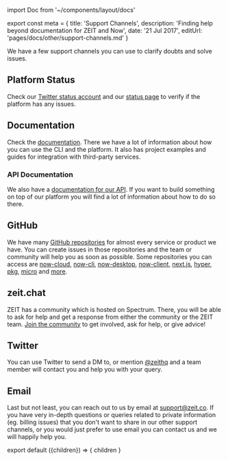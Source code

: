 import Doc from '~/components/layout/docs'

export const meta = {
  title: 'Support Channels',
  description: 'Finding help beyond documentation for ZEIT and Now',
  date: '21 Jul 2017',
  editUrl: 'pages/docs/other/support-channels.md'
}

We have a few support channels you can use to clarify doubts and solve issues.

## Platform Status
Check our [Twitter status account](https://twitter.com/zeit_status) and our [status page](https://zeit-status.co/) to verify if the platform has any issues.

## Documentation
Check the [documentation](/docs). There we have a lot of information about how you can use the CLI and the platform. It also has project examples and guides for integration with third-party services.

### API Documentation
We also have a [documentation for our API](https://zeit.co/docs/api). If you want to build something on top of our platform you will find a lot of information about how to do so there.

## GitHub
We have many [GitHub repositories](https://github.com/zeit) for almost every service or product we have. You can create issues in those repositories and the team or community will help you as soon as possible. Some repositories you can access are [now-cloud](https://github.com/zeit/now-cloud), [now-cli](https://github.com/zeit/now-cli), [now-desktop](https://github.com/zeit/now-desktop), [now-client](https://github.com/zeit/now-client), [next.js](https://github.com/zeit/next.js), [hyper](https://github.com/zeit/hyper), [pkg](https://github.com/zeit/pkg), [micro](https://github.com/zeit/micro) and [more](https://github.com/zeit).

## zeit.chat
ZEIT has a community which is hosted on Spectrum. There, you will be able to ask for help and get a response from either the community or the ZEIT team. [Join the community](/chat) to get involved, ask for help, or give advice!

## Twitter
You can use Twitter to send a DM to, or mention [@zeithq](https://twitter.com/zeithq) and a team member will contact you and help you with your query.

## Email
Last but not least, you can reach out to us by email at [support@zeit.co](mailto:support@zeit.co). If you have very in-depth questions or queries related to private information (eg. billing issues) that you don't want to share in our other support channels, or you would just prefer to use email you can contact us and we will happily help you.

export default ({children}) => <Doc meta={meta}>{ children }</Doc>
